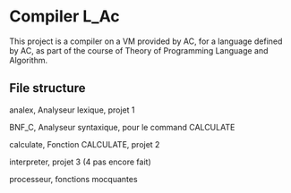 # Compiler L_Ac

This project is a compiler on a VM provided by AC,
for a language defined by AC,
as part of the course of Theory of Programming Language and Algorithm.

## File structure

analex, Analyseur lexique, projet 1

BNF_C, Analyseur syntaxique, pour le command CALCULATE

calculate, Fonction CALCULATE, projet 2

interpreter, projet 3 (4 pas encore fait)

processeur, fonctions mocquantes